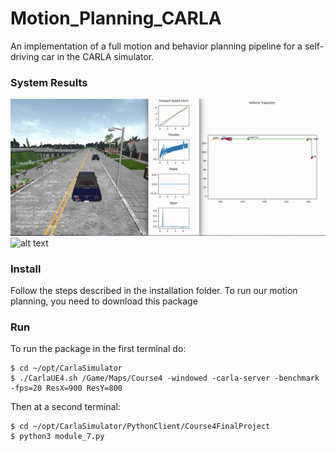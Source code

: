 # Motion_Planning_CARLA
An implementation of a full motion and behavior planning pipeline for a self-driving car in the CARLA simulator.

### System Results
![alt text](https://github.com/NekSfyris/Motion_Planning_CARLA/blob/main/results/1.gif)
![alt text](https://github.com/NekSfyris/Motion_Planning_CARLA/blob/main/results/2.gif)

### Install

Follow the steps described in the installation folder.
To run our motion planning, you need to download this package

### Run

To run the package in the first terminal do: 
```
$ cd ~/opt/CarlaSimulator
$ ./CarlaUE4.sh /Game/Maps/Course4 -windowed -carla-server -benchmark -fps=20 ResX=900 ResY=800
```
Then at a second terminal: 
```
$ cd ~/opt/CarlaSimulator/PythonClient/Course4FinalProject
$ python3 module_7.py
```
